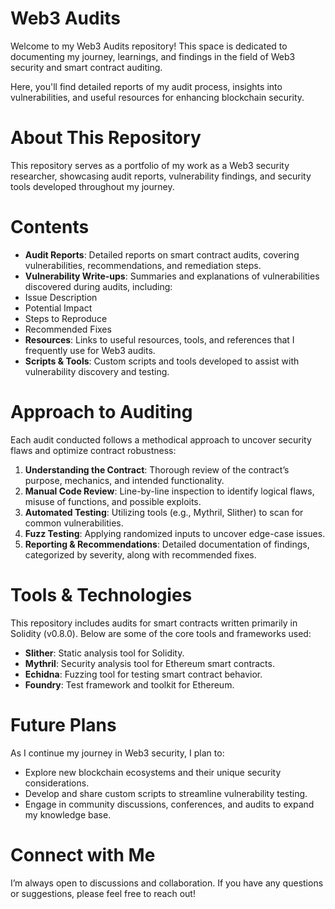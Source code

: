 # Web3 Audits
Welcome to my Web3 Audits repository! This space is dedicated to documenting my journey, learnings, and findings in the field of Web3 security and smart contract auditing. 

Here, you'll find detailed reports of my audit process, insights into vulnerabilities, and useful resources for enhancing blockchain security.

# About This Repository
This repository serves as a portfolio of my work as a Web3 security researcher, showcasing audit reports, vulnerability findings, and security tools developed throughout my journey.

# Contents
 * **Audit Reports**: Detailed reports on smart contract audits, covering vulnerabilities, recommendations, and remediation steps.
 * **Vulnerability Write-ups**: Summaries and explanations of vulnerabilities discovered during audits, including:
 * Issue Description
 * Potential Impact
 * Steps to Reproduce
 * Recommended Fixes
 * **Resources**: Links to useful resources, tools, and references that I frequently use for Web3 audits.
 * **Scripts & Tools**: Custom scripts and tools developed to assist with vulnerability discovery and testing.

# Approach to Auditing
Each audit conducted follows a methodical approach to uncover security flaws and optimize contract robustness:

 1. **Understanding the Contract**: Thorough review of the contract’s purpose, mechanics, and intended functionality.
 2. **Manual Code Review**: Line-by-line inspection to identify logical flaws, misuse of functions, and possible exploits.
 3. **Automated Testing**: Utilizing tools (e.g., Mythril, Slither) to scan for common vulnerabilities.
 4. **Fuzz Testing**: Applying randomized inputs to uncover edge-case issues.
 5. **Reporting & Recommendations**: Detailed documentation of findings, categorized by severity, along with recommended fixes.

# Tools & Technologies
This repository includes audits for smart contracts written primarily in Solidity (v0.8.0). Below are some of the core tools and frameworks used:

* **Slither**: Static analysis tool for Solidity.
 * **Mythril**: Security analysis tool for Ethereum smart contracts.
 * **Echidna**: Fuzzing tool for testing smart contract behavior.
 * **Foundry**: Test framework and toolkit for Ethereum.

# Future Plans
As I continue my journey in Web3 security, I plan to:

* Explore new blockchain ecosystems and their unique security considerations.
* Develop and share custom scripts to streamline vulnerability testing.
* Engage in community discussions, conferences, and audits to expand my knowledge base.

# Connect with Me
I’m always open to discussions and collaboration. If you have any questions or suggestions, please feel free to reach out!

